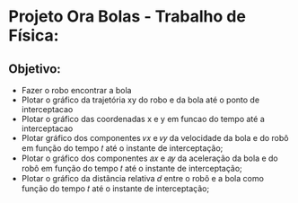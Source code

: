 # Projeto Ora Bolas - Trabalho de Física:

## Objetivo:

-   Fazer o robo encontrar a bola
-   Plotar o gráfico da trajetória xy do robo e da bola até o ponto de interceptacao
-   Plotar o gráfico das coordenadas x e y em funcao do tempo até a interceptacao
-   Plotar gráfico dos componentes 𝑣𝑥 e 𝑣𝑦 da velocidade da bola e do robô em função do tempo 𝑡 até o instante de interceptação;
-   Plotar o gráfico dos componentes 𝑎𝑥 e 𝑎𝑦 da aceleração da bola e do robô em função do tempo 𝑡 até o instante de interceptação;
-   Plotar o gráfico da distância relativa 𝑑 entre o robô e a bola como função do tempo 𝑡 até o instante de interceptação;
